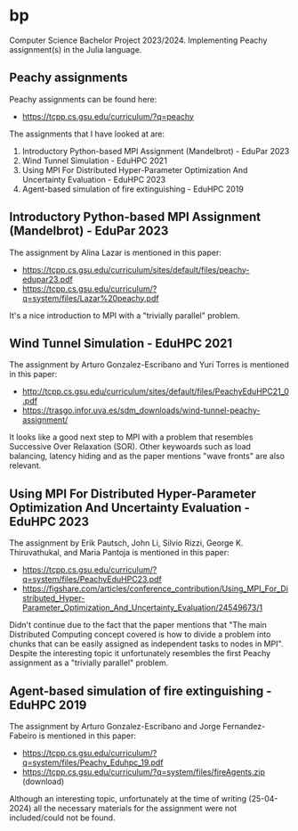 # bp
Computer Science Bachelor Project 2023/2024.
Implementing Peachy assignment(s) in the Julia language.

## Peachy assignments
Peachy assignments can be found here:
- https://tcpp.cs.gsu.edu/curriculum/?q=peachy

The assignments that I have looked at are:
1. Introductory Python-based MPI Assignment (Mandelbrot) - EduPar 2023
2. Wind Tunnel Simulation - EduHPC 2021
3. Using MPI For Distributed Hyper-Parameter Optimization And Uncertainty Evaluation - EduHPC 2023
4. Agent-based simulation of fire extinguishing - EduHPC 2019

## Introductory Python-based MPI Assignment (Mandelbrot) - EduPar 2023
The assignment by Alina Lazar is mentioned in this paper:
- https://tcpp.cs.gsu.edu/curriculum/sites/default/files/peachy-edupar23.pdf
- https://tcpp.cs.gsu.edu/curriculum/?q=system/files/Lazar%20peachy.pdf

It's a nice introduction to MPI with a "trivially parallel" problem.

## Wind Tunnel Simulation - EduHPC 2021
The assignment by Arturo Gonzalez-Escribano and Yuri Torres is mentioned in this paper:
- http://tcpp.cs.gsu.edu/curriculum/sites/default/files/PeachyEduHPC21_0.pdf
- https://trasgo.infor.uva.es/sdm_downloads/wind-tunnel-peachy-assignment/

It looks like a good next step to MPI with a problem that resembles Successive Over Relaxation (SOR). Other keywoards such as load balancing, latency hiding and as the paper mentions "wave fronts" are also relevant.

## Using MPI For Distributed Hyper-Parameter Optimization And Uncertainty Evaluation - EduHPC 2023
The assignment by Erik Pautsch, John Li, Silvio Rizzi, George K. Thiruvathukal, and Maria Pantoja is mentioned in this paper:
- https://tcpp.cs.gsu.edu/curriculum/?q=system/files/PeachyEduHPC23.pdf
- https://figshare.com/articles/conference_contribution/Using_MPI_For_Distributed_Hyper-Parameter_Optimization_And_Uncertainty_Evaluation/24549673/1

Didn't continue due to the fact that the paper mentions that "The main Distributed Computing concept covered is how to divide a problem into chunks that can be easily assigned as independent tasks to nodes in MPI". Despite the interesting topic it unfortunately resembles the first Peachy assignment as a "trivially parallel" problem.

## Agent-based simulation of fire extinguishing - EduHPC 2019
The assignment by Arturo Gonzalez-Escribano and Jorge Fernandez-Fabeiro is mentioned in this paper:
- https://tcpp.cs.gsu.edu/curriculum/?q=system/files/Peachy_Eduhpc_19.pdf
- https://tcpp.cs.gsu.edu/curriculum/?q=system/files/fireAgents.zip (download)

Although an interesting topic, unfortunately at the time of writing (25-04-2024) all the necessary materials for the assignment were not included/could not be found.